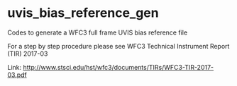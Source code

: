 # uvis_bias_reference_gen
Codes to generate a WFC3 full frame UVIS bias reference file

For a step by step procedure please see WFC3 Technical Instrument Report (TIR) 2017-03

Link: http://www.stsci.edu/hst/wfc3/documents/TIRs/WFC3-TIR-2017-03.pdf
